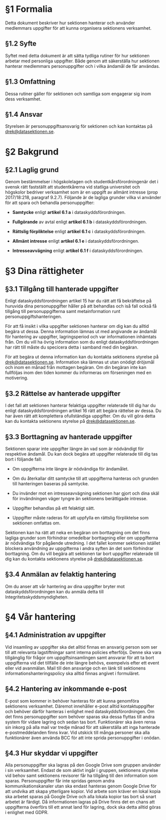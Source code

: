 <!-- Konglig Datasektionens PM för informationshantering -->

# §1 Formalia

Detta dokument beskriver hur sektionen hanterar och använder medlemmars uppgifter för att kunna organisera sektionens verksamhet.

## §1.2 Syfte

Syftet med detta dokument är att sätta tydliga rutiner för hur sektionen arbetar med personliga uppgifter. Både genom att säkerställa hur sektionen hanterar medlemmars personuppgifter och i vilka ändamål de får användas.

## §1.3 Omfattning

Dessa rutiner gäller för sektionen och samtliga som engagerar sig inom dess verksamhet.

## §1.4 Ansvar

Styrelsen är personuppgiftsansvarig för sektionen och kan kontaktas på [drek@datasektionen.se](mailto:drek@datasektionen.se).

# §2 Bakgrund

## §2.1 Laglig grund

Genom bestämmelser i högskolelagen och studentkårsförordningenär det i svensk rätt fastställt att studentkårerna vid statliga universitet och högskolor bedriver verksamhet som är en uppgift av allmänt intresse (prop 2017/18:218, paragraf 9.2.7). Följande är de lagliga grunder vilka vi använder för att spara och behandla personuppgifter:

-   **Samtycke** enligt **artikel 6.1 a** i dataskyddsförordningen.

-   **Fullgörande** av avtal enligt **artikel 6.1 b** i dataskyddsförordningen.

-   **Rättslig förpliktelse** enligt **artikel 6.1 c** i dataskyddsförordningen.

-   **Allmänt intresse** enligt **artikel 6.1 e** i dataskyddsförordningen.

-   **Intresseavvägning** enligt **artikel 6.1 f** i dataskyddsförordningen.

# §3 Dina rättigheter

## §3.1 Tillgång till hanterade uppgifter

Enligt dataskyddsförordningen artikel 15 har du rätt att få bekräftelse på huruvida dina personuppgifter håller på att behandlas och iså fall också få tillgång till personuppgifterna samt metainformation runt personuppgiftshanteringen.

För att få insikt i vilka uppgifter sektionen hanterar om dig kan du alltid begära ut dessa. Denna information lämnas ut med angivande av ändamål för hantering av uppgifter, lagringsperiod och var informationen inhämtats från. Om du vill ha övrig information som du enligt dataskyddsförordningen har rätt till måste du specicera detta i samband med din begäran.

För att begära ut denna information kan du kontakta sektionens styrelse på drek@datasektionen.se. Information ska lämnas ut utan onödigt dröjsmål och inom en månad från mottagen begäran. Om din begäran inte kan fullföljas inom den tiden kommer du informeras om förseningen med en motivering.

## §3.2 Rättelse av hanterade uppgifter

I det fall att sektionen hanterar felaktiga uppgifter relaterade till dig har du enligt dataskyddsförordningen artikel 16 rätt att begära rättelse av dessa. Du har även rätt att komplettera ofullständiga uppgifter. Om du vill göra detta kan du kontakta sektionens styrelse på drek@datasektionen.se.

## §3.3 Borttagning av hanterade uppgifter

Sektionen sparar inte uppgifter längre än vad som är nödvändigt för respektive ändamål. Du kan dock begära att uppgifter relaterade till dig tas bort i följande fall:

-   Om uppgifterna inte längre är nödvändiga för ändamålet.

-   Om du återkallar ditt samtycke till att uppgifterna hanteras och grunden till hanteringen baseras på samtycke.

-   Du invänder mot en intresseavvägning sektionen har gjort och dina skäl för invändningen väger tyngre än sektionens berättigade intresse.

-   Uppgifter behandlas på ett felaktigt sätt.

-   Uppgifter måste raderas för att uppfylla en rättslig förpliktelse som sektionen omfattas om.

Sektionen kan ha rätt att neka en begäran om borttagning om det finns lagliga grunder som förhindrar omedelbar borttagning eller om uppgifterna är nödvändiga för pågående utredning. I det fallet kommer sektionen istället blockera användning av uppgifterna i andra syften än det som förhindrar borttagning. Om du vill begära att sektionen tar bort uppgifter relaterade till dig kan du kontakta sektionens styrelse på [drek@datasektionen.se](mailto:drek@datasektionen.se).

## §3.4 Anmälan av felaktig hantering

Om du anser att vår hantering av dina uppgifter bryter mot dataskyddsförordningen kan du anmäla detta till Integritetsskyddsmyndigheten.

# §4 Vår hantering

## §4.1 Administration av uppgifter

Vid insamling av uppgifter ska det alltid finnas en ansvarig person som ser till att relevanta lagstiftningar samt interna policies efterföljs. Denne ska vara tillgänglig för frågor om uppgiftsinsamlingen samt ansvarar för att ta bort uppgifterna vid det tillfälle de inte längre behövs, exempelvis efter ett event eller vid avanmälan. Mail till den ansvarige och en länk till sektionens informationshanteringspolicy ska alltid finnas angivet i formuläret.

## §4.2 Hantering av inkommande e-post

E-post som kommer in behöver hanteras för att kunna genomföra sektionens verksamhet. Däremot innehåller e-post alltid kontaktuppgifter och behöver därför hanteras i enlighet med dataskyddsförordningen. Om det finns personuppgifter som behöver sparas ska dessa flyttas till andra system för vidare lagring och sedan tas bort. Funktionärer ska även rensa sin inkorg på alla mail var tredje månad för att säkerställa att inga hanterade e-postmeddelanden finns kvar. Vid utskick till många personer ska alla funktionärer även använda BCC för att inte sprida personuppgifter i onödan.

## §4.3 Hur skyddar vi uppgifter

Alla personuppgifter ska lagras på den Google Drive som gruppen använder i sin verksamhet. Endast de som aktivt ingår i gruppen, sektionens styrelse vid behov samt sektionens revisorer får ha tillgång till den information som sparas. Personuppgifter får inte spridas genom andra kommunikationskanaler utan ska endast hanteras genom Google Drive för att undvika att skapa ytterligare kopior. Vid arbete som kräver en lokal kopia ska arbetet sparas på Google Drive och alla lokala kopior tas bort så snart arbetet är färdigt. Då informationen lagras på Drive finns det en chans att uppgifterna överförs till ett annat land för lagring, dock ska detta alltid göras i enlighet med GDPR.
